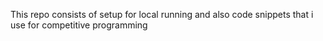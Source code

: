 This repo consists of setup for local running and also code snippets that i use for competitive programming
